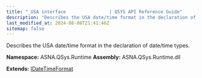 ```yaml
---
title: "_USA interface                | QSYS API Reference Guide"
description: "Describes the USA date/time format in the declaration of date/time types. "
last_modified_at: 2024-08-08T21:41:46Z
sitemap: false
---
```


Describes the USA date/time format in the declaration of date/time types.

**Namespace:** ASNA.QSys.Runtime
**Assembly:** ASNA.QSys.Runtime.dll

**Extends:** [IDateTimeFormat](/reference/runtime/qsys-runtime/i-date-time-format.html)
<br>
<br>
